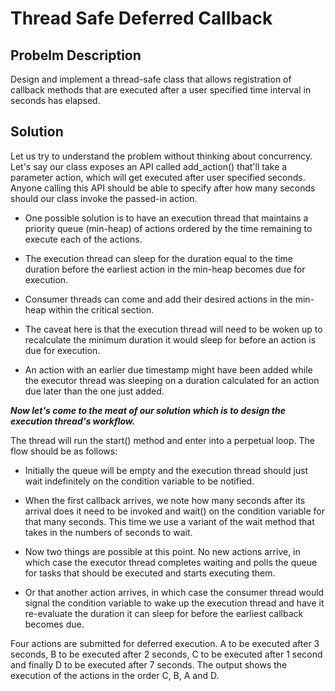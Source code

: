 # Thread Safe Deferred Callback
## Probelm Description 
Design and implement a thread-safe class that allows registration of callback methods that are executed after a user specified time interval in seconds has elapsed.

## Solution
Let us try to understand the problem without thinking about concurrency. Let's say our class exposes an API called add_action() that'll take a parameter action, 
which will get executed after user specified seconds. 
Anyone calling this API should be able to specify after how many seconds should our class invoke the passed-in action.

- One possible solution is to have an execution thread that maintains a priority queue (min-heap) of actions ordered by the time remaining to execute each of the actions. 
- The execution thread can sleep for the duration equal to the time duration before the earliest action in the min-heap becomes due for execution.

- Consumer threads can come and add their desired actions in the min-heap within the critical section. 
- The caveat here is that the execution thread will need to be woken up to recalculate the minimum duration it would sleep for before an action is due for execution. 
- An action with an earlier due timestamp might have been added while the executor thread was sleeping on a duration calculated for an action due later than the one just added.

***Now let's come to the meat of our solution which is to design the execution thread's workflow.*** 

The thread will run the start() method and enter into a perpetual loop. The flow should be as follows:

- Initially the queue will be empty and the execution thread should just wait indefinitely on the condition variable to be notified.

- When the first callback arrives, we note how many seconds after its arrival does it need to be invoked and wait() on the condition variable for that many seconds. 
  This time we use a variant of the wait method that takes in the numbers of seconds to wait.

- Now two things are possible at this point. No new actions arrive, in which case the executor thread completes waiting and 
  polls the queue for tasks that should be executed and starts executing them.

- Or that another action arrives, in which case the consumer thread would signal the condition variable to wake up the execution thread and 
  have it re-evaluate the duration it can sleep for before the earliest callback becomes due.

Four actions are submitted for deferred execution. 
A to be executed after 3 seconds, B to be executed after 2 seconds, C to be executed after 1 second and finally D to be executed after 7 seconds. 
The output shows the execution of the actions in the order C, B, A and D.
